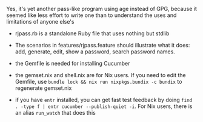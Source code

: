 
Yes, it's yet another pass-like program using age instead of GPG,
because it seemed like less effort to write one than to understand the
uses and limitations of anyone else's

* rjpass.rb is a standalone Ruby file that uses nothing but stdlib

* The scenarios in features/rjpass.feature should illustrate what it does:
add, generate, edit, show a password, search password names.

* the Gemfile is needed for installing Cucumber

* the gemset.nix and shell.nix are for Nix users. If you need to edit
the Gemfile, use `bundle lock && nix run nixpkgs.bundix -c bundix` to
regenerate gemset.nix

* if you have `entr` installed, you can get fast test feedback by doing
`find . -type f | entr cucumber --publish-quiet -i`. For Nix users,
there is an alias `run_watch` that does this
